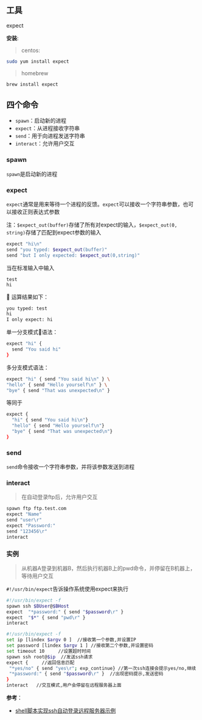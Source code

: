 ## 工具
expect

**安装**:

> centos:
```bash
sudo yum install expect
```
> homebrew
```bash
brew install expect
```

## 四个命令
- `spawn`：启动新的进程
- `expect`：从进程接收字符串
- `send`：用于向进程发送字符串
- `interact`：允许用户交互

### spawn
`spawn`是启动新的进程

### expect
`expect`通常是用来等待一个进程的反馈。`expect`可以接收一个字符串参数，也可以接收正则表达式参数

注：`$expect_out(buffer)`存储了所有对expect的输入，`$expect_out(0, string)`存储了匹配到expect参数的输入

```bash
expect "hi\n"
send "you typed: $expect_out(buffer)"
send "but I only expected: $expect_out(0,string)"
```
当在标准输入中输入
```
test
hi
```

运算结果如下：
```bash
you typed: test
hi
I only expect: hi
```

单一分支模式语法：
```bash
expect "hi" {
  send "You said hi"
}
```

多分支模式语法：

```bash
expect "hi" { send "You said hi\n" } \
"hello" { send "Hello yourself\n" } \
"bye" { send "That was unexpected\n" }
```
等同于

```bash
expect {
  "hi" { send "You said hi\n"}
  "hello" { send "Hello yourself\n"}
  "bye" { send "That was unexpected\n"}
}
```

### send
`send`命令接收一个字符串参数，并将该参数发送到进程

### interact
> 在自动登录ftp后，允许用户交互

```bash
spawn ftp ftp.test.com
expect "Name"
send "user\r"
expect "Password:"
send "123456\r"
interact
```

### 实例

> 从机器A登录到机器B，然后执行机器B上的pwd命令，并停留在B机器上，等待用户交互

`#!/usr/bin/expect`告诉操作系统使用expect来执行

```bash
#!/usr/bin/expect -f
spawn ssh $BUser@$BHost
expect  "*password:" { send "$password\r" }
expect  "$*" { send "pwd\r" }
interact
```

> 
```bash
#!/usr/bin/expect -f 
set ip [lindex $argv 0 ]  //接收第一个参数,并设置IP 
set password [lindex $argv 1 ] //接收第二个参数,并设置密码 
set timeout 10     //设置超时时间 
spawn ssh root@$ip  //发送ssh请求
expect {     //返回信息匹配 
 "*yes/no" { send "yes\r"; exp_continue} //第一次ssh连接会提示yes/no,继续 
 "*password:" { send "$password\r" }  //出现密码提示,发送密码 
} 
interact   //交互模式,用户会停留在远程服务器上面
```

**参考**：
- [shell脚本实现ssh自动登录远程服务器示例](https://www.cnblogs.com/lqyye/p/7224268.html)